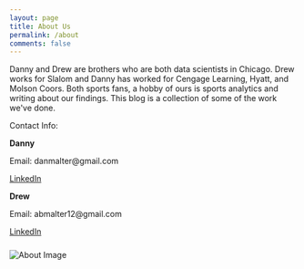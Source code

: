 ```yaml
---
layout: page
title: About Us
permalink: /about
comments: false
---
```


<div class="row justify-content-between">
<div class="col-md-8 pr-5">

<p>
Danny and Drew are brothers who are both data scientists in Chicago.  Drew works for Slalom and Danny has worked for Cengage Learning, Hyatt, and Molson Coors. Both sports fans, a hobby of ours is sports analytics and writing about our findings. This blog is a collection of some of the work we've done.  </p>

<p>
Contact Info: </p>

<p>

<b>Danny </b>

</p>

<p>
Email: danmalter@gmail.com</p>
<p>
<a href="https://www.linkedin.com/in/danmalter/" target = "_blank">LinkedIn</a> </p>


<p>

<p>

</p>

<b>Drew </b> </p>

<p>
Email: abmalter12@gmail.com</p>
<p>
<a href="https://www.linkedin.com/in/drew-malter-43a5a4b7/" target = "_blank">LinkedIn</a> </p>




</div>

<div class="col-md-4">

<div class="sticky-top sticky-top-80">
<h5></h5>
<p>


<img src="/assets/images/about/danny-drew.png"
     alt="About Image"
     style="float: left; margin-right: 10px;" />


</p>


</div>
</div>
</div>